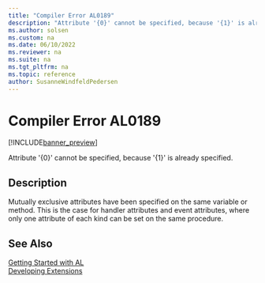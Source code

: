 ```yaml
---
title: "Compiler Error AL0189"
description: "Attribute '{0}' cannot be specified, because '{1}' is already specified."
ms.author: solsen
ms.custom: na
ms.date: 06/10/2022
ms.reviewer: na
ms.suite: na
ms.tgt_pltfrm: na
ms.topic: reference
author: SusanneWindfeldPedersen
---
```

[//]: # (START>DO_NOT_EDIT)
[//]: # (IMPORTANT:Do not edit any of the content between here and the END>DO_NOT_EDIT.)
[//]: # (Any modifications should be made in the .xml files in the ModernDev repo.)
# Compiler Error AL0189

[!INCLUDE[banner_preview](../includes/banner_preview.md)]

Attribute '{0}' cannot be specified, because '{1}' is already specified.

## Description
Mutually exclusive attributes have been specified on the same variable or method. This is the case for handler attributes and event attributes, where only one attribute of each kind can be set on the same procedure.  

[//]: # (IMPORTANT: END>DO_NOT_EDIT)
## See Also  
[Getting Started with AL](../devenv-get-started.md)  
[Developing Extensions](../devenv-dev-overview.md)  